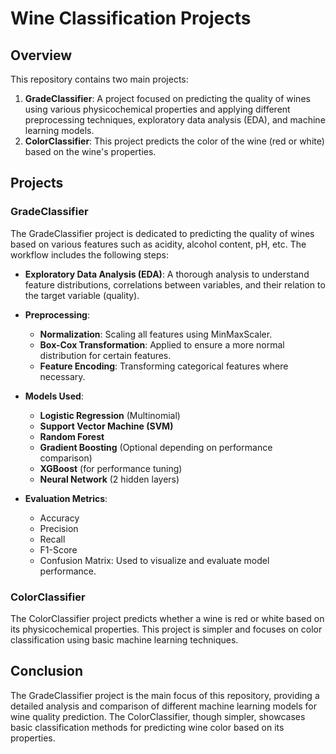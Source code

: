 # Wine Classification Projects

## Overview

This repository contains two main projects:

1. **GradeClassifier**: A project focused on predicting the quality of wines using various physicochemical properties and applying different preprocessing techniques, exploratory data analysis (EDA), and machine learning models.
2. **ColorClassifier**: This project predicts the color of the wine (red or white) based on the wine's properties.

## Projects

### GradeClassifier
The GradeClassifier project is dedicated to predicting the quality of wines based on various features such as acidity, alcohol content, pH, etc. The workflow includes the following steps:

- **Exploratory Data Analysis (EDA)**: A thorough analysis to understand feature distributions, correlations between variables, and their relation to the target variable (quality).
  
- **Preprocessing**:
  - **Normalization**: Scaling all features using MinMaxScaler.
  - **Box-Cox Transformation**: Applied to ensure a more normal distribution for certain features.
  - **Feature Encoding**: Transforming categorical features where necessary.

- **Models Used**:
  - **Logistic Regression** (Multinomial)
  - **Support Vector Machine (SVM)**
  - **Random Forest**
  - **Gradient Boosting** (Optional depending on performance comparison)
  - **XGBoost** (for performance tuning)
  - **Neural Network** (2 hidden layers)

- **Evaluation Metrics**:
  - Accuracy
  - Precision
  - Recall
  - F1-Score
  - Confusion Matrix: Used to visualize and evaluate model performance.

### ColorClassifier
The ColorClassifier project predicts whether a wine is red or white based on its physicochemical properties. This project is simpler and focuses on color classification using basic machine learning techniques.

## Conclusion

The GradeClassifier project is the main focus of this repository, providing a detailed analysis and comparison of different machine learning models for wine quality prediction. The ColorClassifier, though simpler, showcases basic classification methods for predicting wine color based on its properties.
